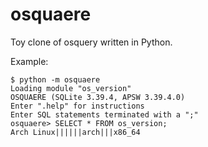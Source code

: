# osquaere

Toy clone of osquery written in Python.

Example:
```
$ python -m osquaere
Loading module "os_version"
OSQUAERE (SQLite 3.39.4, APSW 3.39.4.0)
Enter ".help" for instructions
Enter SQL statements terminated with a ";"
osquaere> SELECT * FROM os_version;
Arch Linux||||||arch|||x86_64
```
